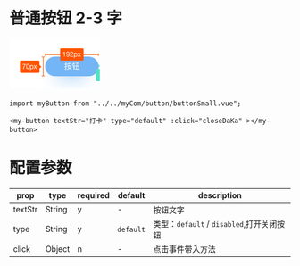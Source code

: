 # 普通按钮 2-3 字

<img src="../image/buttonSmall.png"  />

`import myButton from "../../myCom/button/buttonSmall.vue";`

```
<my-button textStr="打卡" type="default" :click="closeDaKa" ></my-button>
```

# 配置参数

| prop    | type   | required | default   | description                               |
| ------- | ------ | -------- | --------- | ----------------------------------------- |
| textStr | String | y        | -         | 按钮文字                                  |
| type    | String | y        | `default` | 类型：`default` / `disabled`,打开关闭按钮 |
| click   | Object | n        | -         | 点击事件带入方法                          |

